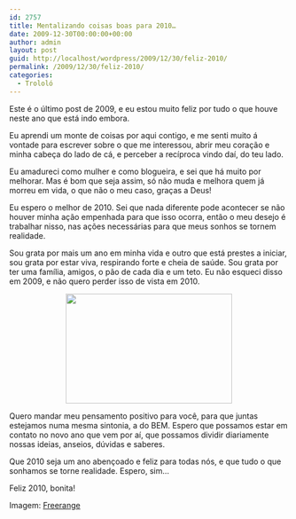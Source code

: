 ```yaml
---
id: 2757
title: Mentalizando coisas boas para 2010…
date: 2009-12-30T00:00:00+00:00
author: admin
layout: post
guid: http://localhost/wordpress/2009/12/30/feliz-2010/
permalink: /2009/12/30/feliz-2010/
categories:
  - Trololó
---
```

Este é o último post de 2009, e eu estou muito feliz por tudo o que houve neste ano que está indo embora.

Eu aprendi um monte de coisas por aqui contigo, e me senti muito á vontade para escrever sobre o que me interessou, abrir meu coração e minha cabeça do lado de cá, e perceber a recíproca vindo daí, do teu lado.<!--more-->

Eu amadureci como mulher e como blogueira, e sei que há muito por melhorar. Mas é bom que seja assim, só não muda e melhora quem já morreu em vida, o que não o meu caso, graças a Deus!

Eu espero o melhor de 2010. Sei que nada diferente pode acontecer se não houver minha ação empenhada para que isso ocorra, então o meu desejo é trabalhar nisso, nas ações necessárias para que meus sonhos se tornem realidade.

Sou grata por mais um ano em minha vida e outro que está prestes a iniciar, sou grata por estar viva, respirando forte e cheia de saúde. Sou grata por ter uma família, amigos, o pão de cada dia e um teto. Eu não esqueci disso em 2009, e não quero perder isso de vista em 2010.

<p style="text-align: center;">
  <a href="http://www.trololodemulher.com.br/blog/wp-content/uploads/2009/12/freerangestock.com_.jpg"><img class="size-medium wp-image-3993  aligncenter" title="freerangestock.com" src="http://www.trololodemulher.com.br/blog/wp-content/uploads/2009/12/freerangestock.com_-300x198.jpg" alt="" width="300" height="198" /></a>
</p>

Quero mandar meu pensamento positivo para você, para que juntas estejamos numa mesma sintonia, a do BEM. Espero que possamos estar em contato no novo ano que vem por aí, que possamos dividir diariamente nossas ideias, anseios, dúvidas e saberes.

Que 2010 seja um ano abençoado e feliz para todas nós, e que tudo o que sonhamos se torne realidade. Espero, sim…

Feliz 2010, bonita!

Imagem: <a href="http://freerangestock.com/" target="_blank">Freerange</a>